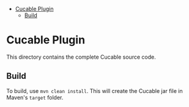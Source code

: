<!-- START doctoc generated TOC please keep comment here to allow auto update -->
<!-- DON'T EDIT THIS SECTION, INSTEAD RE-RUN doctoc TO UPDATE -->


- [Cucable Plugin](#cucable-plugin)
  - [Build](#build)

<!-- END doctoc generated TOC please keep comment here to allow auto update -->

# Cucable Plugin

This directory contains the complete Cucable source code.

## Build

To build, use `mvn clean install`. This will create the Cucable jar file in Maven's `target` folder.